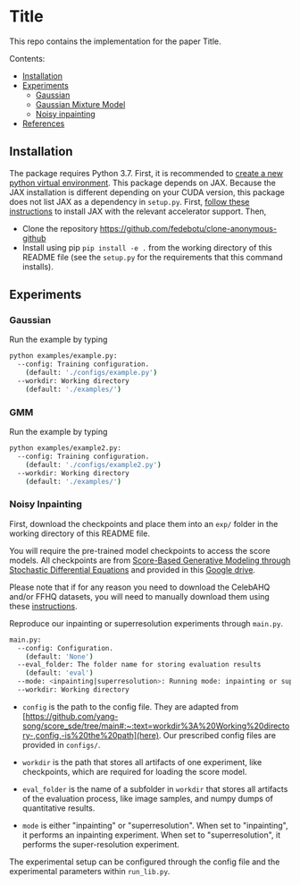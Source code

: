 Title
================================================================
This repo contains the implementation for the paper Title.

Contents:

- [Installation](#installation)
- [Experiments](#experiments)
    - [Gaussian](#gaussian)
    - [Gaussian Mixture Model](#gmm)
    - [Noisy inpainting](#noisy-inpainting)
- [References](#references)

## Installation
The package requires Python 3.7. First, it is recommended to [create a new python virtual environment](https://conda.io/projects/conda/en/latest/user-guide/tasks/manage-environments.html#creating-an-environment-with-commands). 
This package depends on JAX. Because the JAX installation is different depending on your CUDA version, this package does not list JAX as a dependency in `setup.py`.
First, [follow these instructions](https://github.com/google/jax#installation) to install JAX with the relevant accelerator support.
Then,
- Clone the repository https://github.com/fedebotu/clone-anonymous-github
- Install using pip `pip install -e .` from the working directory of this README file (see the `setup.py` for the requirements that this command installs).

## Experiments

### Gaussian
Run the example by typing 
```sh
python examples/example.py:
  --config: Training configuration.
    (default: './configs/example.py')
  --workdir: Working directory
    (default: './examples/')
```

### GMM
Run the example by typing 
```sh
python examples/example2.py:
  --config: Training configuration.
    (default: './configs/example2.py')
  --workdir: Working directory
    (default: './examples/')
```

### Noisy Inpainting

First, download the checkpoints and place them into an `exp/` folder in the working directory of this README file.

You will require the pre-trained model checkpoints to access the score models. All checkpoints are from [Score-Based Generative Modeling through Stochastic Differential Equations](https://github.com/yang-song/score_sde/blob/main/README.md) and provided in this [Google drive](https://drive.google.com/drive/folders/1RAG8qpOTURkrqXKwdAR1d6cU9rwoQYnH).

Please note that if for any reason you need to download the CelebAHQ and/or FFHQ datasets, you will need to manually download them using these [instructions](https://github.com/tkarras/progressive_growing_of_gans#preparing-datasets-for-training). 

Reproduce our inpainting or superresolution experiments through `main.py`.
```sh
main.py:
  --config: Configuration.
    (default: 'None')
  --eval_folder: The folder name for storing evaluation results
    (default: 'eval')
  --mode: <inpainting|superresolution>: Running mode: inpainting or superresolution
  --workdir: Working directory
```


* `config` is the path to the config file. They are adapted from [https://github.com/yang-song/score_sde/tree/main#:~:text=workdir%3A%20Working%20directory-,config,-is%20the%20path](here). Our prescribed config files are provided in `configs/`.

*  `workdir` is the path that stores all artifacts of one experiment, like checkpoints, which are required for loading the score model.

* `eval_folder` is the name of a subfolder in `workdir` that stores all artifacts of the evaluation process, like image samples, and numpy dumps of quantitative results.

* `mode` is either "inpainting" or "superresolution". When set to "inpainting", it performs an inpainting experiment. When set to "superresolution", it performs the super-resolution experiment.

The experimental setup can be configured through the config file and the experimental parameters within `run_lib.py`.

